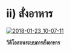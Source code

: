 # ii)    สั่งอาหาร

[![2018-01-23_10-07-11](http://www.smlaccount.com/manual/wp-content/uploads/2017/12/2018-01-23_10-07-11.jpg)](http://www.smlaccount.com/manual/wp-content/uploads/2017/12/2018-01-23_10-07-11.jpg)



**วีดีโอสอนระบบการสั่งอาหาร**

